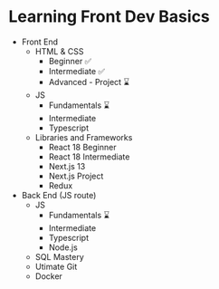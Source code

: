 # Learning Front Dev Basics

- Front End
    - HTML & CSS
      - Beginner :white_check_mark:
      - Intermediate :white_check_mark:
      - Advanced - Project :hourglass:
    - JS
      - Fundamentals :hourglass:
      - Intermediate
      - Typescript
    - Libraries and Frameworks
      - React 18 Beginner
      - React 18 Intermediate
      - Next.js 13
      - Next.js Project
      - Redux
- Back End (JS route)
  - JS
    - Fundamentals :hourglass:
    - Intermediate
    - Typescript
    - Node.js
  - SQL Mastery
  - Utimate Git
  - Docker